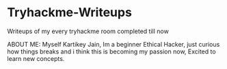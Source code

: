 # Tryhackme-Writeups
Writeups of my every tryhackme room completed till now

ABOUT ME:
Myself Kartikey Jain,
Im a beginner Ethical Hacker, just curious how things breaks and i think this is becoming my passion now,
Excited to learn new concepts.
